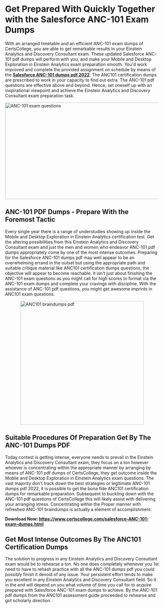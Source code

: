 <h1><strong>Get Prepared With Quickly Together with the Salesforce ANC-101 Exam Dumps&nbsp;</strong></h1>
<p><span style="font-weight: 400;">With an arranged timetable and an efficient  ANC-101 exam dumps of CertsCollege, you are able to get remarkable results in your Einstein Analytics and Discovery Consultant exam. These updated Salesforce ANC-101 pdf dumps will perform with you, and make your Mobile and Desktop Exploration in Einstein Analytics exam preparation smooth. You'd work improved and complete the provided assignment on schedule by means of the <strong><a href="https://www.certscollege.com/salesforce-ANC-101-exam-dumps.html">Salesforce ANC-101 dumps pdf 2022</a></strong>. The ANC101 certification dumps are prescribed to work in your capacity to find out extra. The  ANC-101 pdf questions are effective above and beyond. Hence, set oneself up with an inspirational viewpoint and achieve the Einstein Analytics and Discovery Consultant exam preparation task.&nbsp;</span></p>
<p><span style="font-weight: 400;"><img style="display: block; margin-left: auto; margin-right: auto;" src="https://i.ibb.co/CPDK3ps/Yellow-and-Blue-Initiative-Blog-Banner.png" alt="ANC-101 exam questions" width="559" height="315" /></span></p>
<h2><strong>ANC-101 PDF Dumps - Prepare With the Foremost Tactic</strong></h2>
<p><span style="font-weight: 400;">Every single year there is a range of understudies showing up inside the Mobile and Desktop Exploration in Einstein Analytics certification test. Get the altering possibilities from this Einstein Analytics and Discovery Consultant exam and just the men and women who endeavor ANC-101 pdf dumps appropriately come by one of the most intense outcomes. Preparing for the Salesforce ANC-101 dumps pdf may well appear to be an overwhelming errand in the outset but using the appropriate path and suitable critique material like ANC101 certification dumps questions, the objective will appear to become reachable. It isn't just about finishing the ANC-101 exam questions as you might call for high scores to format via the ANC-101 exam dumps and complete your cravings with discipline. With the assistance of ANC-101 pdf questions, you might get awesome imprints in ANC101 exam questions.</span></p>
<p><span style="font-weight: 400;"><a href="https://tinyurl.com/y8r35mmy"><img style="display: block; margin-left: auto; margin-right: auto;" src="https://i.ibb.co/9tMrhdY/Teacher-Appreciation-Invitation.png" alt="ANC101 braindumps pdf " width="404" height="404" /></a></span></p>
<h2><strong>Suitable Procedures Of Preparation Get By The ANC-101 Dumps PDF</strong></h2>
<p><span style="font-weight: 400;">Today contest is getting intense, everyone needs to prevail in the Einstein Analytics and Discovery Consultant exam, they focus on a ton however whoever is concentrating within the appropriate manner by arranging by means of ANC-101 pdf dumps of CertsCollege, they get outcome inside the Mobile and Desktop Exploration in Einstein Analytics exam questions. The vast majority don't track down the best strategies or legitimate ANC-101 dumps pdf 2022, it is possible to get the bona fide ANC101 certification dumps for remarkable preparation. Subsequent to buckling down with the  ANC-101 pdf questions of CertsCollege this will likely assist with delivering your arranging stress. Concentrating within the Proper manner with refreshed ANC-101 braindumps is actually a element of accomplishment.</span></p>
<p><span style="font-weight: 400;"><strong>Download Now: <a href="https://www.certscollege.com/salesforce-ANC-101-exam-dumps.html">https://www.certscollege.com/salesforce-ANC-101-exam-dumps.html</a></strong></span></p>
<h2><strong>Get Most Intense Outcomes By The ANC101 Certification Dumps</strong></h2>
<p><span style="font-weight: 400;">The solution to progress in any Einstein Analytics and Discovery Consultant exam would be to rehearse a ton. No one does completely whenever you 1st need to have to rehash practice with all the ANC-101 dumps pdf you could possibly finish it devoid of any issue. Your persistent effort tends to make you excellent in any Einstein Analytics and Discovery Consultant field. So it in the end will depend on you what volume of time you call for to acquire prepared with Salesforce ANC-101 exam dumps to achieve. By the ANC-101 pdf dumps from the ANC101 assessment guide proceeded to rehearse and got scholarly direction.</span></p>
